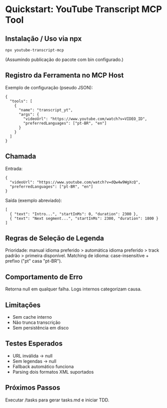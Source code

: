 # Quickstart: YouTube Transcript MCP Tool

## Instalação / Uso via npx
```
npx youtube-transcript-mcp
```
(Assumindo publicação do pacote com bin configurado.)

## Registro da Ferramenta no MCP Host
Exemplo de configuração (pseudo JSON):
```
{
  "tools": [
    {
      "name": "transcript_yt",
      "args": {
        "videoUrl": "https://www.youtube.com/watch?v=VIDEO_ID",
        "preferredLanguages": ["pt-BR", "en"]
      }
    }
  ]
}
```

## Chamada
Entrada:
```
{
  "videoUrl": "https://www.youtube.com/watch?v=dQw4w9WgXcQ",
  "preferredLanguages": ["pt-BR", "en"]
}
```
Saída (exemplo abreviado):
```
[
  { "text": "Intro...", "startInMs": 0, "duration": 2300 },
  { "text": "Next segment...", "startInMs": 2300, "duration": 1800 }
]
```

## Regras de Seleção de Legenda
Prioridade: manual idioma preferido > automática idioma preferido > track padrão > primeira disponível.
Matching de idioma: case-insensitive + prefixo ("pt" casa "pt-BR").

## Comportamento de Erro
Retorna null em qualquer falha. Logs internos categorizam causa.

## Limitações
- Sem cache interno
- Não trunca transcrição
- Sem persistência em disco

## Testes Esperados
- URL inválida → null
- Sem legendas → null
- Fallback automático funciona
- Parsing dois formatos XML suportados

## Próximos Passos
Executar /tasks para gerar tasks.md e iniciar TDD.
